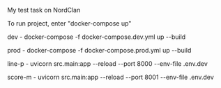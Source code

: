 My test task on NordClan


To run project, enter "docker-compose up"


dev - docker-compose -f docker-compose.dev.yml up --build

prod - docker-compose -f docker-compose.prod.yml up --build

line-p - uvicorn src.main:app --reload --port 8000 --env-file .env.dev

score-m - uvicorn src.main:app --reload --port 8001 --env-file .env.dev